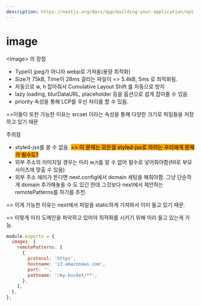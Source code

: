 ```yaml
---
description: https://nextjs.org/docs/app/building-your-application/optimizing/images
---
```


# image

\<Image> 의 장점

* Type이 jpeg가 아니라 webp로 가져옴(용량 최적화)
* Size가 75kB, Time이 28ms 걸리는 파일이 => 5.4kB, 5ms 로 최적화됨.
* 자동으로 w, h 잡아줘서 Cumulative Layout Shift 를 자동으로 방지
* lazy loading, blurDataURL, placeholder 등을 옵션으로 쉽게 잡아줄 수 있음
* priority 속성을 통해 LCP를 우선 처리를 할 수 있음.

\=>이들이 또한 가능한 이유는 srcset 이라는 속성을 통해 다양한 크기로 파일들을 저장하고 있기 때문



주의점

* styled-jsx를 쓸 수 없음. <mark style="background-color:orange;">=> 이 문제는 모든걸 styled-jsx로 하려는 우리에게 문제가 될수도?</mark>
* 외부 주소의 이미지일 경우는 미리 w,h를 알 수 없어 필수로 넣어줘야함(fill로 부모 사이즈에 맞출 수 있음)
* 외부 주소 에러가 뜬다면 next.config에서 domain 세팅을 해줘야함. 그냥 단순하게 domain 추가해놓을 수 도 있긴 한데 그것보다 next에서 제안하는 remotePatterns를 하기를 추천.



\=> 이게 가능한 이유는 next에서 파일을 static하게 가져와서 이미 들고 있기 때문.

\=> 이렇게 미리 도메인을 파악하고 있어야 최적화를 시키기 위해 미리 들고 있는게 가능.



```javascript
module.exports = {
  images: {
    remotePatterns: [
      {
        protocol: 'https',
        hostname: 's3.amazonaws.com',
        port: '',
        pathname: '/my-bucket/**',
      },
    ],
  },
};
```
